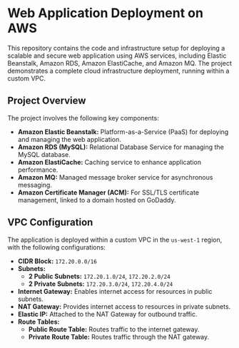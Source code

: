 # Web Application Deployment on AWS

This repository contains the code and infrastructure setup for deploying a scalable and secure web application using AWS services, including Elastic Beanstalk, Amazon RDS, Amazon ElastiCache, and Amazon MQ. The project demonstrates a complete cloud infrastructure deployment, running within a custom VPC.

## Project Overview

The project involves the following key components:

- **Amazon Elastic Beanstalk:** Platform-as-a-Service (PaaS) for deploying and managing the web application.
- **Amazon RDS (MySQL):** Relational Database Service for managing the MySQL database.
- **Amazon ElastiCache:** Caching service to enhance application performance.
- **Amazon MQ:** Managed message broker service for asynchronous messaging.
- **Amazon Certificate Manager (ACM):** For SSL/TLS certificate management, linked to a domain hosted on GoDaddy.

## VPC Configuration

The application is deployed within a custom VPC in the `us-west-1` region, with the following configurations:

- **CIDR Block:** `172.20.0.0/16`
- **Subnets:**
  - **2 Public Subnets:** `172.20.1.0/24`, `172.20.2.0/24`
  - **2 Private Subnets:** `172.20.3.0/24`, `172.20.4.0/24`
- **Internet Gateway:** Enables internet access for resources in public subnets.
- **NAT Gateway:** Provides internet access to resources in private subnets.
- **Elastic IP:** Attached to the NAT Gateway for outbound traffic.
- **Route Tables:** 
  - **Public Route Table:** Routes traffic to the internet gateway.
  - **Private Route Table:** Routes traffic through the NAT gateway.
